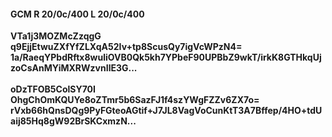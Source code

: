 #### GCM R 20/0c/400 L 20/0c/400
**VTa1j3MOZMcZzqgG**<br/>**q9EjjEtwuZXfYfZLXqA52Iv+tp8ScusQy7igVcWPzN4=**<br/>**1a/RaeqYPbdRftx8wuliOVB0Qk5kh7YPbeF90UPBbZ9wkT/irkK8GTHkqUjzoCsAnMYiMXRWzvnIlE3G...**<br/><br/>
**oDzTFOB5ColSY70I**<br/>**OhgChOmKQUYe8oZTmr5b6SazFJ1f4szYWgFZZv6ZX7o=**<br/>**rVxb66hQnsDQg9PyFGteoAGtif+J7JL8VagVoCunKtT3A7Bffep/4HO+tdUaij85Hq8gW92BrSKCxmzN...**